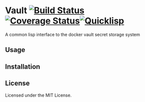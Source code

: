 # Vault [![Build Status](https://travis-ci.org/fisxoj/vault.svg?branch=master)](https://travis-ci.org/fisxoj/vault) [![Coverage Status](https://coveralls.io/repos/github/fisxoj/vault/badge.svg?branch=master)](https://coveralls.io/github/fisxoj/vault?branch=master)[![Quicklisp](http://quickdocs.org/badge/vault.svg)](http://quickdocs.org/vault/)

A common lisp interface to the docker vault secret storage system

## Usage

## Installation

## License

Licensed under the MIT License.
